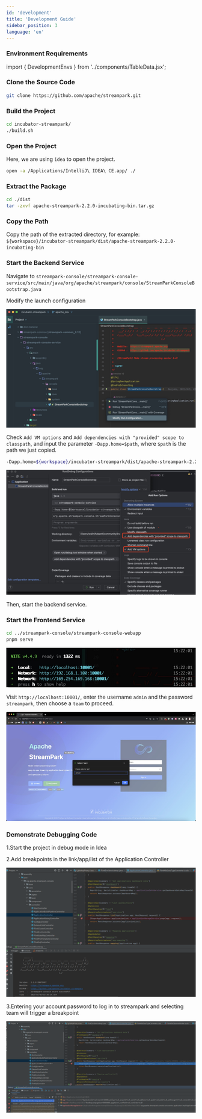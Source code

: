 ```yaml
---
id: 'development'
title: 'Development Guide'
sidebar_position: 3
language: 'en'
---
```


### Environment Requirements

import { DevelopmentEnvs } from '../components/TableData.jsx';

<DevelopmentEnvs></DevelopmentEnvs>

### Clone the Source Code

```bash
git clone https://github.com/apache/streampark.git
```

### Build the Project

```bash
cd incubator-streampark/
./build.sh
```

### Open the Project

Here, we are using `idea` to open the project.

```bash
open -a /Applications/IntelliJ\ IDEA\ CE.app/ ./
```

### Extract the Package

```bash
cd ./dist
tar -zxvf apache-streampark-2.2.0-incubating-bin.tar.gz
```

### Copy the Path

Copy the path of the extracted directory, for example: `${workspace}/incubator-streampark/dist/apache-streampark-2.2.0-incubating-bin`

### Start the Backend Service

Navigate to `streampark-console/streampark-console-service/src/main/java/org/apache/streampark/console/StreamParkConsoleBootstrap.java`

Modify the launch configuration

![Streampark Modify Run Configuration](/doc/image/streampark_modify_run_configuration.jpg)

Check `Add VM options` and `Add dependencies with "provided" scope to classpath`, and input the parameter `-Dapp.home=$path`, where `$path` is the path we just copied.

```bash
-Dapp.home=${workspace}/incubator-streampark/dist/apache-streampark-2.2.0-incubating-bin
```

![Streampark Run Config](/doc/image/streampark_run_config.jpeg)

Then, start the backend service.

### Start the Frontend Service

```bash
cd ../streampark-console/streampark-console-webapp
pnpm serve
```

![Streampark Frontend Running](/doc/image/streampark_frontend_running.png)

Visit `http://localhost:10001/`, enter the username `admin` and the password `streampark`, then choose a `team` to proceed.

![Streampark Select Team](/doc/image/streampark_select_team.jpg)

### Demonstrate Debugging Code

1.Start the project in debug mode in Idea

2.Add breakpoints in the link/app/list of the Application Controller

![Streampark Project Build](/doc/image/streampark_debug_build.png)

3.Entering your account password to log in to streampark and selecting team will trigger a breakpoint

![Streampark Project Build](/doc/image/streampark_debugging.png)
